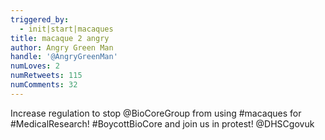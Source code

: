 ```yaml
---
triggered_by:
  - init|start|macaques
title: macaque 2 angry
author: Angry Green Man
handle: '@AngryGreenMan'
numLoves: 2
numRetweets: 115
numComments: 32
---
```

Increase regulation to stop @BioCoreGroup from using #macaques for #MedicalResearch! #BoycottBioCore and join us in protest! @DHSCgovuk
